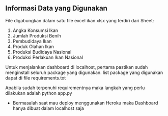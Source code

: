 ## **Informasi Data yang Digunakan**
File digabungkan dalam satu file excel ikan.xlsx yang terdiri dari Sheet:
1.   Angka Konsumsi Ikan
2.   Jumlah Produksi Benih
3.   Pembudidaya Ikan
4.   Produk Olahan Ikan
5.   Produksi Budidaya Nasional
6.   Produksi Perlakuan Ikan Nasional

Untuk menjalankan dashboard di localhost, pertama pastikan sudah menginstall seluruh package yang digunakan. list package yang digunakan dapat di file requirements.txt

Apabila sudah terpenuhi requirementnya maka langkah yang perlu dilakukan adalah python app.py

* Bermasalah saat mau deploy menggunakan Heroku maka Dashboard hanya dibuat dalam localhost saja
